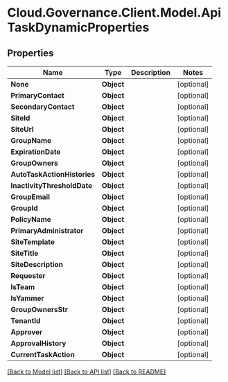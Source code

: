 # Cloud.Governance.Client.Model.ApiTaskDynamicProperties
## Properties

Name | Type | Description | Notes
------------ | ------------- | ------------- | -------------
**None** | **Object** |  | [optional] 
**PrimaryContact** | **Object** |  | [optional] 
**SecondaryContact** | **Object** |  | [optional] 
**SiteId** | **Object** |  | [optional] 
**SiteUrl** | **Object** |  | [optional] 
**GroupName** | **Object** |  | [optional] 
**ExpirationDate** | **Object** |  | [optional] 
**GroupOwners** | **Object** |  | [optional] 
**AutoTaskActionHistories** | **Object** |  | [optional] 
**InactivityThresholdDate** | **Object** |  | [optional] 
**GroupEmail** | **Object** |  | [optional] 
**GroupId** | **Object** |  | [optional] 
**PolicyName** | **Object** |  | [optional] 
**PrimaryAdministrator** | **Object** |  | [optional] 
**SiteTemplate** | **Object** |  | [optional] 
**SiteTitle** | **Object** |  | [optional] 
**SiteDescription** | **Object** |  | [optional] 
**Requester** | **Object** |  | [optional] 
**IsTeam** | **Object** |  | [optional] 
**IsYammer** | **Object** |  | [optional] 
**GroupOwnersStr** | **Object** |  | [optional] 
**TenantId** | **Object** |  | [optional] 
**Approver** | **Object** |  | [optional] 
**ApprovalHistory** | **Object** |  | [optional] 
**CurrentTaskAction** | **Object** |  | [optional] 

[[Back to Model list]](../README.md#documentation-for-models) [[Back to API list]](../README.md#documentation-for-api-endpoints) [[Back to README]](../README.md)

